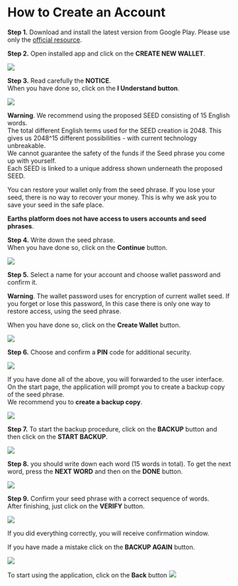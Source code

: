 # **How to Create an Account**

**Step 1.** Download and install the latest version from Google Play. Please use only the [official resource](https://play.google.com/store/apps/details?id=com.earthspay.wallet).

**Step 2.** Open installed app and click on the **CREATE NEW WALLET**.

![](/_assets/account_creation_android_01.png)

**Step 3.** Read carefully the **NOTICE**.  
When you have done so, click on the **I Understand button**.

![](/_assets/account_creation_android_02.png)

**Warning**. We recommend using the proposed SEED consisting of 15 English words.  
The total different English terms used for the SEED creation is 2048. This gives us 2048^15 different possibilities - with current technology unbreakable.  
We cannot guarantee the safety of the funds if the Seed phrase you come up with yourself.  
Each SEED is linked to a unique address shown underneath the proposed SEED.

You can restore your wallet only from the seed phrase. If you lose your seed, there is no way to recover your money. This is why we ask you to save your seed in the safe place.

**Earths platform does not have access to users accounts and seed phrases**.

**Step 4.** Write down the seed phrase.  
When you have done so, click on the **Continue** button.

![](/_assets/account_creation_android_03.png)

**Step 5.** Select a name for your account and choose wallet password and confirm it.

**Warning**. The wallet password uses for encryption of current wallet seed. If you forget or lose this password, In this case there is only one way to restore access, using the seed phrase.

When you have done so, click on the **Create Wallet** button.

![](/_assets/account_creation_android_04.png)

**Step 6.** Choose and confirm a **PIN** code for additional security.

![](/_assets/account_creation_android_05.png)

If you have done all of the above, you will forwarded to the user interface.  
On the start page, the application will prompt you to create a backup copy of the seed phrase.  
We recommend you to **create a backup copy**.

![](/_assets/account_creation_android_06.png)

**Step 7.** To start the backup procedure, click on the **BACKUP** button and then click on the **START BACKUP**.

![](/_assets/account_creation_android_07.png)

**Step 8.**  you should write down each word \(15 words in total\). To get the next word, press the **NEXT WORD** and then on the **DONE** button.

![](/_assets/account_creation_android_08.png)

**Step 9.** Сonfirm your seed phrase with a correct sequence of words.  
After finishing, just click on the **VERIFY** button.

![](/_assets/account_creation_android_09.png)

If you did everything correctly, you will receive confirmation window.

If you have made a mistake click on the **BACKUP AGAIN** button.

![](/_assets/account_creation_android_10.png)

To start using the application, click on the **Back** button ![](/_assets/account_creation_android_11.png)

